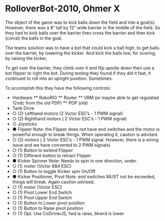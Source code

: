 # RolloverBot-2010, Ohmer X

The object of the game was to kick balls down the field and into a goal(s).  However, there was a 8” tall by 12” wide barrier in the middle of the field.  So they had to kick balls over the barrier then cross the barrier and then kick (corral) the balls in the goal.

The teams solution was to have a bot that could kick a ball high, to get balls over the barrier, by lowering the kicker.  And kick the balls low, for scoring, by raising the kicker,

To get over the barrier, they climb over it and flip upside down then use a bot flipper to right the bot.  During testing they found if they did it fast, it continued to roll into an upright position.  Sometimes.

To accomplish this they have the following controls:
* Hardware
** RoboRIO
 **	Router
 **	VRM (or maybe able to get regulated 12vdc from the old PDP)
 **	PDP (old)
* Tank Drive
 * ○	(2) Lefthand motors (2 Victor ESC’s - 1 PWM signal)
 * ○	(2) Righthand motors ( 2 Victor ESC’s - 1 PWM signal)
 * ○	Joysticks
* ●	Flipper Note: the Flipper does not have end switches and the motor is powerful enough to break things.  When operating it, caution is advised.
 * ○	(2) motors ( 2 Victor ESC’s - 1 PWM signal.  However, there is a wiring issue and we have converted to 2 PWM signals)
 * ○	(1) Button to extend Flipper
 * ○	(1) Different button to retract Flipper
* ●	Kicker Spinner  Note: Needs to spin in one direction, under.
 * ○	(1) motor (Victor 884 ESC)
 * ○	(1) Button to toggle Kicker spin On/Off
* ●	Kicker Positioner, Pivot  Note: end switches MUST not be exceeded, things will break.  Again caution advised.
 * ○	(1) motor (Victor ESC)
 * ○	(1) Pivot Lower End Switch
 * ○	(1) Pivot Upper End Switch
 * ○	(1) Button to Lower pivot position
 * ○	(1) Button to Raise pivot position
 * ○	(1) Opt. Use CoDriverJS, fwd is raise, bkwrd is lower 
